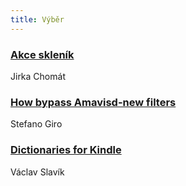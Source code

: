 ```yaml
---
title: Výběr
---
```


### [Akce skleník](https://www.nakoncibrd.cz/akce-sklenik/)
Jirka Chomát

### [How bypass Amavisd-new filters](http://www.stenoit.com/en/node/229)
Stefano Giro

### [Dictionaries for Kindle](https://dictionaries.io/kindle/)
Václav Slavík
